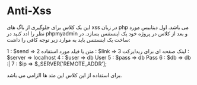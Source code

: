 # Anti-Xss
این یک کلاس برای جلوگیری از باگ های xss  در زبان php می باشد.
اول دیتابیس مورد نظر را ادد کنید در phpmyadmin  و بعد از کلاس در پروژه خود یک اینستنس بسازد.
در ساخت یک اینستنس باید به موارد زیر توجه کافی را داشت:

1 : $send => متن یا فیلد مورد استفاده
2 : $link => لینک صفحه ای برای ریدایرکت
3 : $server => localhost
4 : $user => db User
5 : $pass => db Pass
6 : $db => db :|
7 : $ip => $_SERVER['REMOTE_ADDR'];

برای استفاده از این کلاس این متد ها الزامی می باشد.
